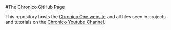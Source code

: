 
#The Chronico GitHub Page

This repository hosts the [Chronico.One website](https://chronico.one) and all files seen in projects and tutorials on the [Chronico Youtube Channel](https://youtube.com/@ChronicoOne).
